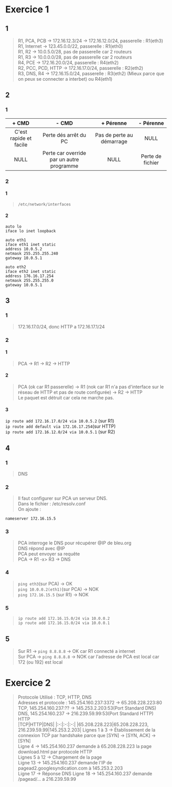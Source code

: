 # Exercice 1

## 1

> R1, PCA, PCB -> 172.16.12.3/24 -> 172.16.12.0/24, passerelle : R1(eth3)\
> R1, Internet -> 123.45.0.0/22, passerelle : R1(eth0)\
> R1, R2 -> 10.0.5.0/28, pas de passerelle car 2 routeurs\
> R1, R3 -> 10.0.0.0/28, pas de passerelle car 2 routeurs\
> R4, PCE -> 172.16.20.0/24, passerelle : R4(eth2)\
> R2, PCC, PCD, HTTP -> 172.16.17.0/24, passerelle : R2(eth2)\
> R3, DNS, R4 -> 172.16.15.0/24, passerelle : R3(eth2) (Mieux parce que on peux se connecter a interbet) ou R4(eth1)

## 2

### 1

|+ CMD|- CMD|+ Pérenne|- Pérenne|
|:-:|:-:|:-:|:-:|
|C'est rapide et facile|Perte dés arrêt du PC|Pas de perte au démarrage|NULL|
|NULL|Perte car override par un autre programme|NULL|Perte de fichier|

### 2

#### 1

> `/etc/network/interfaces`

#### 2

```text
auto lo
iface lo inet loopback

auto eth1
iface eth1 inet static
address 10.0.5.2
netmask 255.255.255.240
gateway 10.0.5.1

auto eth2
iface eth2 inet static
address 176.16.17.254
netmask 255.255.255.0
gateway 10.0.5.1
```

## 3

### 1

> 172.16.17.0/24, donc HTTP a 172.16.17.1/24

### 2

#### 1

> PCA -> R1 -> R2 -> HTTP

#### 2

> PCA (ok car R1 passerelle) -> R1 (nok car R1 n'a pas d'interface sur le réseau de HTTP et pas de route configurée) -> R2 -> HTTP\
> Le paquet est détruit car cela ne marche pas.

#### 3

`ip route add 172.16.17.0/24 via 10.0.5.2` (sur R1)\
`ip route add default via 172.16.17.254`(sur HTTP)\
`ip route add 172.16.12.0/24 via 10.0.5.1` (sur R2)

## 4

### 1

> DNS

### 2

> Il faut configurer sur PCA un serveur DNS.\
> Dans le fichier : /etc/resolv.conf\
> On ajoute :
```
nameserver 172.16.15.5
```

### 3

> PCA interroge le DNS pour récupérer @IP de bleu.org\
> DNS répond avec @IP\
> PCA peut envoyer sa requête\
> PCA -> R1 -x> R3 -> DNS

### 4

> `ping eth3`(sur PCA) -> OK\
> `ping 10.0.0.2(eth1)`(sur PCA) -> NOK\
> `ping 172.16.15.5` (sur R1) -> NOK

### 5

> `ip route add 172.16.15.0/24 via 10.0.0.2`\
> `ip route add 172.16.15.0/24 via 10.0.0.1`

## 5

> Sur R1 -> `ping 8.8.8.8` -> OK car R1 connecté a internet\
> Sur PCA -> `ping 8.8.8.8` -> NOK car l'adresse de PCA est local car 172 (ou 192) est local

# Exercice 2

> Protocole Utilisé : TCP, HTTP, DNS\
> Adresses et protocole : 145.254.160.237:3372 -> 65.208.228.223:80 TCP, 145.254.160.237:?? -> 145.253.2.203:53(Port Standard DNS) DNS, 145.254.160.237 -> 216.239.59.99:53(Port Standard HTTP) HTTP\
|TCP|HTTP|DNS|
|:-:|:-:|:-:|
|65.208.228.223|65.208.228.223, 216.239.59.99|145.253.2.203|
> Lignes 1 à 3 -> Établissement de la connexion TCP par handshake parce que [SYN] -> [SYN, ACK] -> [SYN]\
> Ligne 4 -> 145.254.160.237 demande à 65.208.228.223 la page download.html par protocole HTTP\
> Lignes 5 à 12 -> Chargement de la page\
> Ligne 13 -> 145.254.160.237 demande l'IP de pagead2.googlesyndication.com à 145.253.2.203\
> Ligne 17 -> Réponse DNS
> Ligne 18 -> 145.254.160.237 demande /pagead/... a 216.239.59.99
